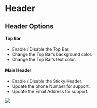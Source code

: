 # Header

## Header Options


#### Top Bar

*  Enable / Disable the Top Bar.
*  Change the Top Bar’s background color.
*  Change the Top Bar’s text color.

#### Main Header

*  Enable / Disable the Sticky Header.
*  Update the phone Number for support.
*  Update the Email Address for support.


![](https://raw.githubusercontent.com/ibndawood/mcwpdoc/master/assets/images/theme-options-header.png)

